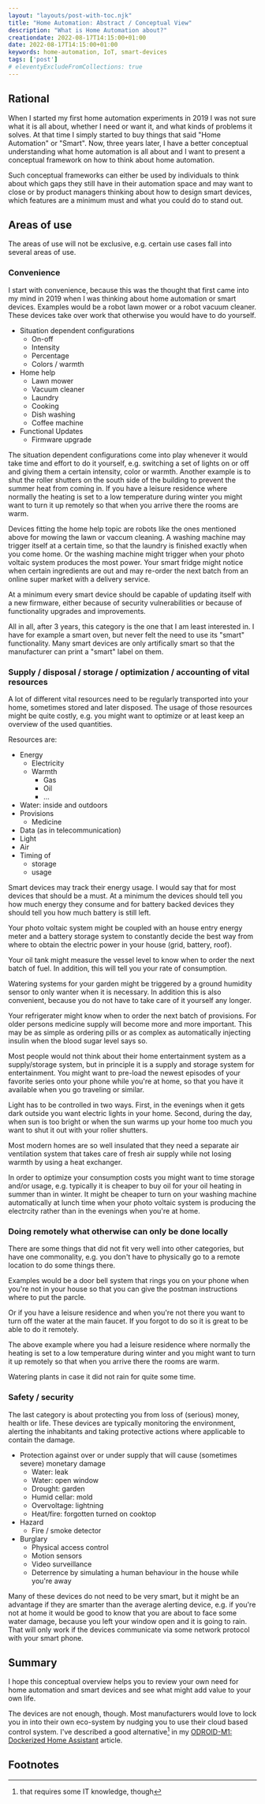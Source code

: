 ```yaml
---
layout: "layouts/post-with-toc.njk"
title: "Home Automation: Abstract / Conceptual View"
description: "What is Home Automation about?"
creationdate: 2022-08-17T14:15:00+01:00
date: 2022-08-17T14:15:00+01:00
keywords: home-automation, IoT, smart-devices
tags: ['post']
# eleventyExcludeFromCollections: true
---
```


## Rational

When I started my first home automation experiments in 2019 I was not sure what it is all about, whether I need or want it, and what kinds of problems
it solves. At that time I simply started to buy things that said "Home Automation" or "Smart". Now, three years later, I have a better conceptual
understanding what home automation is all about and I want to present a conceptual framework on how to think about home automation.

Such conceptual frameworks can either be used by individuals to think about which gaps they still have in their automation space and may want to close
or by product managers thinking about how to design smart devices, which features are a minimum must and what you could do to stand out.

## Areas of use

The areas of use will not be exclusive, e.g. certain use cases fall into several areas of use.

### Convenience

I start with convenience, because this was the thought that first came into my mind in 2019 when I was thinking about home automation or smart
devices. Examples would be a robot lawn mower or a robot vacuum cleaner. These devices take over work that otherwise you would have to do yourself.

* Situation dependent configurations
  * On-off
  * Intensity
  * Percentage
  * Colors / warmth
* Home help
  * Lawn mower
  * Vacuum cleaner
  * Laundry
  * Cooking
  * Dish washing
  * Coffee machine
* Functional Updates
  * Firmware upgrade

The situation dependent configurations come into play whenever it would take time and effort to do it yourself, e.g. switching a set of lights on or
off and giving them a certain intensity, color or warmth. Another example is to shut the roller shutters on the south side of the building to prevent
the summer heat from coming in. If you have a leisure residence where normally the heating is set to a low temperature during winter you might want to
turn it up remotely so that when you arrive there the rooms are warm.

Devices fitting the home help topic are robots like the ones mentioned above for mowing the lawn or vaccum cleaning. A washing machine may trigger
itself at a certain time, so that the laundry is finished exactly when you come home. Or the washing machine might trigger when your photo voltaic
system produces the most power. Your smart fridge might notice when certain ingredients are out and may re-order the next batch from an online super
market with a delivery service.

At a minimum every smart device should be capable of updating itself with a new firmware, either because of security vulnerabilities or because of
functionality upgrades and improvements.

All in all, after 3 years, this category is the one that I am least interested in. I have for example a smart oven, but never felt the need to use its
"smart" functionality. Many smart devices are only artifically smart so that the manufacturer can print a "smart" label on them.

### Supply / disposal / storage / optimization / accounting of vital resources

A lot of different vital resources need to be regularly transported into your home, sometimes stored and later disposed. The usage of those resources
might be quite costly, e.g. you might want to optimize or at least keep an overview of the used quantities.

Resources are:

* Energy
  * Electricity
  * Warmth
    * Gas
    * Oil
    * ...
* Water: inside and outdoors
* Provisions
  * Medicine
* Data (as in telecommunication)
* Light
* Air
* Timing of
  * storage
  * usage

Smart devices may track their energy usage. I would say that for most devices that should be a must. At a minimum the devices should tell you how
much energy they consume and for battery backed devices they should tell you how much battery is still left.

Your photo voltaic system might be coupled with an house entry energy meter and a battery storage system to constantly decide the best way from where
to obtain the electric power in your house (grid, battery, roof).

Your oil tank might measure the vessel level to know when to order the next batch of fuel. In addition, this will tell you your rate of consumption.

Watering systems for your garden might be triggered by a ground humidity sensor to only wanter when it is necessary. In addition this is also
convenient, because you do not have to take care of it yourself any longer.

Your refrigerater might know when to order the next batch of provisions. For older persons medicine supply will become more and more important. This
may be as simple as ordering pills or as complex as automatically injecting insulin when the blood sugar level says so.

Most people would not think about their home entertainment system as a supply/storage system, but in principle it is a supply and storage system for
entertainment. You might want to pre-load the newest episodes of your favorite series onto your phone while you're at home, so that you have it
available when you go traveling or similar.

Light has to be controlled in two ways. First, in the evenings when it gets dark outside you want electric lights in your home. Second, during the
day, when sun is too bright or when the sun warms up your home too much you want to shut it out with your roller shutters.

Most modern homes are so well insulated that they need a separate air ventilation system that takes care of fresh air supply while not losing warmth
by using a heat exchanger.

In order to optimize your consumption costs you might want to time storage and/or usage, e.g. typically it is cheaper to buy oil for your oil heating
in summer than in winter. It might be cheaper to turn on your washing machine automatically at lunch time when your photo voltaic system is producing
the electrcity rather than in the evenings when you're at home.

### Doing remotely what otherwise can only be done locally

There are some things that did not fit very well into other categories, but have one commonality, e.g. you don't have to physically go to a remote
location to do some things there.

Examples would be a door bell system that rings you on your phone when you're not in your house so that you can give the postman instructions where to
put the parcle.

Or if you have a leisure residence and when you're not there you want to turn off the water at the main faucet. If you forgot to do so it is great to
be able to do it remotely.

The above example where you had a leisure residence where normally the heating is set to a low temperature during winter and you might want to turn it
up remotely so that when you arrive there the rooms are warm.

Watering plants in case it did not rain for quite some time.

### Safety / security

The last category is about protecting you from loss of (serious) money, health or life. These devices are typically monitoring the environment,
alerting the inhabitants and taking protective actions where applicable to contain the damage.

* Protection against over or under supply that will cause (sometimes severe) monetary damage
  * Water: leak
  * Water: open window
  * Drought: garden
  * Humid cellar: mold
  * Overvoltage: lightning
  * Heat/fire: forgotten turned on cooktop
* Hazard
  * Fire / smoke detector
* Burglary
  * Physical access control
  * Motion sensors
  * Video surveillance
  * Deterrence by simulating a human behaviour in the house while you're away

Many of these devices do not need to be very smart, but it might be an advantage if they are smarter than the average alerting device, e.g. if you're
not at home it would be good to know that you are about to face some water damage, because you left your window open and it is going to rain. That
will only work if the devices communicate via some network protocol with your smart phone.

## Summary

I hope this conceptual overview helps you to review your own need for home automation and smart devices and see what might add value to your own life.

The devices are not enough, though. Most manufacturers would love to lock you in into their own eco-system by nudging you to use their cloud based
control system. I've described a good alternative[^it-caveat] in my [ODROID-M1: Dockerized Home Assistant](../odroid-m1-dockerized-homeassistant)
article.

## Footnotes

[^it-caveat]: that requires some IT knowledge, though
